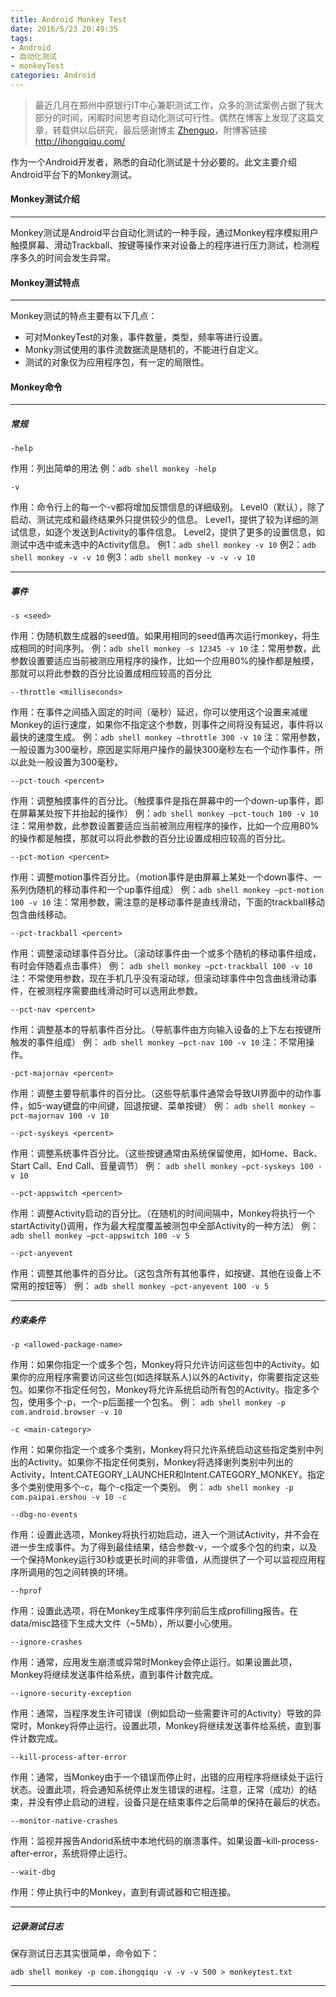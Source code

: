 ```yaml
---
title: Android Monkey Test
date: 2016/5/23 20:49:35
tags:
- Android
- 自动化测试
- monkeyTest
categories: Android
---
```


>最近几月在郑州中原银行IT中心兼职测试工作，众多的测试案例占据了我大部分的时间，闲暇时间思考自动化测试可行性。偶然在博客上发现了这篇文章，转载供以后研究，最后感谢博主 [Zhenguo](http://ihongqiqu.com/)，附博客链接[http://ihongqiqu.com/  ](http://ihongqiqu.com/)

作为一个Android开发者，熟悉的自动化测试是十分必要的。此文主要介绍Android平台下的Monkey测试。

#### Monkey测试介绍
***
Monkey测试是Android平台自动化测试的一种手段，通过Monkey程序模拟用户触摸屏幕、滑动Trackball、按键等操作来对设备上的程序进行压力测试，检测程序多久的时间会发生异常。<!--more-->

#### Monkey测试特点
***
Monkey测试的特点主要有以下几点：
- 可对MonkeyTest的对象，事件数量，类型，频率等进行设置。
- Monky测试使用的事件流数据流是随机的，不能进行自定义。
- 测试的对象仅为应用程序包，有一定的局限性。

#### Monkey命令
***
##### 常规
    -help
作用：列出简单的用法
例：`adb shell monkey -help`
		
    -v
作用：命令行上的每一个-v都将增加反馈信息的详细级别。
Level0（默认），除了启动、测试完成和最终结果外只提供较少的信息。
Level1，提供了较为详细的测试信息，如逐个发送到Activity的事件信息。
Level2，提供了更多的设置信息，如测试中选中或未选中的Activity信息。
例1：`adb shell monkey -v 10`
例2：`adb shell monkey -v -v 10`
例3：`adb shell monkey -v -v -v 10`
***
##### 事件

    -s <seed>

作用：伪随机数生成器的seed值。如果用相同的seed值再次运行monkey，将生成相同的时间序列。
例：`adb shell monkey -s 12345 -v 10`
注：常用参数，此参数设置要适应当前被测应用程序的操作，比如一个应用80%的操作都是触摸，那就可以将此参数的百分比设置成相应较高的百分比

    --throttle <milliseconds>

作用：在事件之间插入固定的时间（毫秒）延迟，你可以使用这个设置来减缓Monkey的运行速度，如果你不指定这个参数，则事件之间将没有延迟，事件将以最快的速度生成。
例：`adb shell monkey –throttle 300 -v 10`
注：常用参数，一般设置为300毫秒，原因是实际用户操作的最快300毫秒左右一个动作事件，所以此处一般设置为300毫秒。

    --pct-touch <percent>

作用：调整触摸事件的百分比。（触摸事件是指在屏幕中的一个down-up事件，即在屏幕某处按下并抬起的操作）
例：`adb shell monkey –pct-touch 100 -v 10`
注：常用参数，此参数设置要适应当前被测应用程序的操作，比如一个应用80%的操作都是触摸，那就可以将此参数的百分比设置成相应较高的百分比。

    --pct-motion <percent>
    
作用：调整motion事件百分比。（motion事件是由屏幕上某处一个down事件、一系列伪随机的移动事件和一个up事件组成）
例：`adb shell monkey –pct-motion 100 -v 10`
注：常用参数，需注意的是移动事件是直线滑动，下面的trackball移动包含曲线移动。

    --pct-trackball <percent>
    
作用：调整滚动球事件百分比。（滚动球事件由一个或多个随机的移动事件组成，有时会伴随着点击事件）
例： `adb shell monkey –pct-trackball 100 -v 10`
注：不常使用参数，现在手机几乎没有滚动球，但滚动球事件中包含曲线滑动事件，在被测程序需要曲线滑动时可以选用此参数。

    --pct-nav <percent>
    
作用：调整基本的导航事件百分比。（导航事件由方向输入设备的上下左右按键所触发的事件组成）
例： `adb shell monkey –pct-nav 100 -v 10` 
注：不常用操作。

    -pct-majornav <percent>
    
作用：调整主要导航事件的百分比。（这些导航事件通常会导致UI界面中的动作事件，如5-way键盘的中间键，回退按键、菜单按键）
例： `adb shell monkey –pct-majornav 100 -v 10` 

    --pct-syskeys <percent>
    
作用：调整系统事件百分比。（这些按键通常由系统保留使用，如Home、Back、Start Call、End Call、音量调节）
例： `adb shell monkey –pct-syskeys 100 -v 10`

    --pct-appswitch <percent>
    
作用：调整Activity启动的百分比。（在随机的时间间隔中，Monkey将执行一个startActivity()调用，作为最大程度覆盖被测包中全部Activity的一种方法）
例： `adb shell monkey –pct-appswitch 100 -v 5` 

    --pct-anyevent

作用：调整其他事件的百分比。（这包含所有其他事件，如按键、其他在设备上不常用的按钮等）
例： `adb shell monkey –pct-anyevent 100 -v 5`
***
##### 约束条件

    -p <allowed-package-name>

作用：如果你指定一个或多个包，Monkey将只允许访问这些包中的Activity。如果你的应用程序需要访问这些包(如选择联系人)以外的Activity，你需要指定这些包。如果你不指定任何包，Monkey将允许系统启动所有包的Activity。指定多个包，使用多个-p，一个-p后面接一个包名。
例： `adb shell monkey -p com.android.browser -v 10`

    -c <main-category>

作用：如果你指定一个或多个类别，Monkey将只允许系统启动这些指定类别中列出的Activity。如果你不指定任何类别，Monkey将选择谢列类别中列出的Activity，Intent.CATEGORY_LAUNCHER和Intent.CATEGORY_MONKEY。指定多个类别使用多个-c，每个-c指定一个类别。
例： `adb shell monkey -p com.paipai.ershou -v 10 -c`

    --dbg-no-events
    
作用：设置此选项，Monkey将执行初始启动，进入一个测试Activity，并不会在进一步生成事件。为了得到最佳结果，结合参数-v，一个或多个包的约束，以及一个保持Monkey运行30秒或更长时间的非零值，从而提供了一个可以监视应用程序所调用的包之间转换的环境。

    --hprof
    
作用：设置此选项，将在Monkey生成事件序列前后生成profilling报告。在data/misc路径下生成大文件（~5Mb），所以要小心使用。

    --ignore-crashes

作用：通常，应用发生崩溃或异常时Monkey会停止运行。如果设置此项，Monkey将继续发送事件给系统，直到事件计数完成。

    --ignore-security-exception

作用：通常，当程序发生许可错误（例如启动一些需要许可的Activity）导致的异常时，Monkey将停止运行。设置此项，Monkey将继续发送事件给系统，直到事件计数完成。

    --kill-process-after-error

作用：通常，当Monkey由于一个错误而停止时，出错的应用程序将继续处于运行状态。设置此项，将会通知系统停止发生错误的进程。注意，正常（成功）的结束，并没有停止启动的进程，设备只是在结束事件之后简单的保持在最后的状态。

    --monitor-native-crashes

作用：监视并报告Andorid系统中本地代码的崩溃事件。如果设置–kill-process-after-error，系统将停止运行。

    --wait-dbg

作用：停止执行中的Monkey，直到有调试器和它相连接。
***
##### 记录测试日志
保存测试日志其实很简单，命令如下：

    adb shell monkey -p com.ihongqiqu -v -v -v 500 > monkeytest.txt

***
